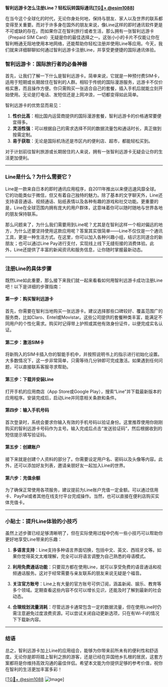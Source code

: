 **智利远游卡怎么注册Line？轻松玩转国际通讯[[TG💪+ @esim1088](https://t.me/s/esim1088)]**

在当今这个全球化的时代，无论你身处何地，保持与朋友、家人以及世界的联系都变得至关重要。而对于许多身在国外的朋友来说，像Line这样的即时通讯软件更是不可或缺的存在。而如果你正在智利旅行或者生活，那么拥有一张智利远游卡（Prepaid SIM Card）无疑是你的最佳选择之一。这张小小的卡片不仅能让你在智利畅通无阻地使用本地网络，还能帮助你轻松注册并使用Line等应用。今天，我们就来详细聊聊如何通过智利远游卡注册Line，并享受更便捷的国际通讯体验。

### 智利远游卡：国际旅行者的必备神器

首先，让我们了解一下什么是智利远游卡。简单来说，它就是一种预付费SIM卡，适用于短期或长期居住在智利的人群。相较于传统的国际漫游服务，远游卡不仅价格实惠，而且操作方便。你只需购买一张适合自己的套餐，插入手机后就能立刻开始使用。无论是打电话、发短信还是上网冲浪，一切都变得如此简单。

智利远游卡的优势显而易见：

1. **性价比高**：相比国内运营商提供的国际漫游套餐，智利远游卡的价格通常要便宜得多。
2. **灵活性强**：可以根据自己的需求选择不同的数据流量包和通话时长，真正做到按需定制。
3. **易于获取**：无论是国际机场还是市区内的便利店、超市，都能轻松买到。

对于计划前往智利旅游或长期居住的人来说，拥有一张智利远游卡无疑会让你的生活更加便利。

---

### Line是什么？为什么需要它？

Line是一款来自日本的即时通讯应用程序，自2011年推出以来便迅速风靡全球。它的功能类似于微信，但又有着自己独特的魅力。除了基本的文字聊天外，Line还支持语音通话、视频通话、贴纸表情以及各种有趣的游戏和社交功能。更重要的是，Line在全球范围内拥有庞大的用户群体，这意味着你可以随时随地与世界各地的朋友保持联系。

那么问题来了，为什么我们需要用到Line呢？尤其是在智利这样一个相对偏远的地方，为什么还要坚持使用这款应用呢？答案其实很简单——Line不仅仅是一个通讯工具，更是一种生活方式。在这里，你可以加入各种兴趣小组，结识志同道合的新朋友；也可以通过Line Pay进行支付，实现线上线下无缝衔接的消费体验。此外，Line还提供了丰富的新闻资讯和服务信息，让你随时掌握最新动态。

---

### 注册Line的具体步骤

既然Line如此重要，那么接下来我们就一起来看看如何用智利远游卡成功注册Line吧！以下是详细的步骤指南：

#### 第一步：购买智利远游卡
首先，你需要在智利当地购买一张远游卡。建议选择那些口碑较好、覆盖范围广的服务商，比如Claro、Entel或Movistar。这些公司提供的套餐种类丰富，能满足不同用户的个性化需求。购买时记得带上护照或其他有效身份证件，以便完成实名认证。

#### 第二步：激活SIM卡
将新购入的SIM卡插入你的智能手机中，并按照说明书上的指示进行初始化设置。大多数情况下，这一步非常简单，只需等待几分钟即可完成激活。如果遇到任何问题，可以直接联系客服寻求帮助。

#### 第三步：下载并安装Line
打开手机的应用商店（App Store或Google Play），搜索“Line”并下载最新版本的应用程序。安装完成后，启动Line并同意相关条款和条件。

#### 第四步：输入手机号码
首次登录时，系统会要求你输入有效的手机号码以验证身份。这里推荐使用你刚刚购买的智利远游卡号码作为主号。输入完成后点击“发送验证码”，然后根据收到的短信提示填写验证码。

#### 第五步：创建账户
接下来就是创建个人资料的部分了。你需要设定用户名、密码以及头像等内容。此外，还可以添加好友列表，邀请亲朋好友一起加入Line的世界。

#### 第六步：充值余额
为了确保正常使用各项服务，建议提前为Line账户充值一定金额。可以通过信用卡、PayPal或者其他在线支付平台完成操作。当然，也可以直接在便利店购买实体充值卡。

---

### 小贴士：提升Line体验的小技巧

虽然上述步骤已经足够清晰明了，但在实际使用过程中仍有一些小技巧可以帮助你更好地享受Line带来的乐趣：

1. **多语言支持**：Line支持多种语言界面切换，包括中文、英文、西班牙文等。如果你觉得英文太难理解，完全可以将语言调整为自己熟悉的母语模式。
   
2. **利用免费通话功能**：只要双方都在使用Line，就可以享受免费的语音通话和视频通话服务。这对于经常需要与亲友联系的朋友来说无疑是个福音。

3. **关注官方账号**：Line上有大量的官方账号可供订阅，涵盖新闻、娱乐、教育等多个领域。定期查看这些内容不仅可以增长见识，还能及时了解到最新的社会动态。

4. **合理规划流量消耗**：尽管远游卡通常包含一定的数据流量，但在使用Line时仍需注意避免过度浪费资源。可以尝试关闭自动更新选项，只在有Wi-Fi的情况下下载新内容。

---

### 结语

总之，智利远游卡加上Line的应用组合，能够为你带来前所未有的便利性和舒适度。无论你是即将踏上智利之旅的游客，还是已经在异国他乡扎根的居民，这套方案都将是你维持高效沟通的最佳伴侣。希望本文能为你提供足够的参考价值，祝你在智利的生活更加丰富多彩！

[[TG💪+ @esim1088](https://t.me/s/esim1088) ![Image](https://i.postimg.cc/4NQfJmqS/Snipaste-2025-05-13-00-14-12.png)]